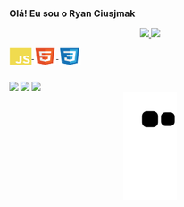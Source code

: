 ### Olá! Eu sou o Ryan Ciusjmak

<div align="center">
  <a href="https://github.com/ryanciusjmak">
  <img height="145em" src="https://github-readme-stats.vercel.app/api?username=ryanciusjmak&show_icons=true&theme=synthwave&include_all_commits=true&count_private=true"/>
   <img height="145em" src="https://github-readme-stats.vercel.app/api/top-langs/?username=ryanciusjmak&theme=synthwave&hide_border=false&&layout=compact"/>
</div>
<div style="display: inline_block"><br>
  <img align="center" alt="Rafa-Js" height="30" width="40" src="https://raw.githubusercontent.com/devicons/devicon/master/icons/javascript/javascript-plain.svg">
  <img align="center" alt="Rafa-HTML" height="30" width="40" src="https://raw.githubusercontent.com/devicons/devicon/master/icons/html5/html5-original.svg">
  <img align="center" alt="Rafa-CSS" height="30" width="40" src="https://raw.githubusercontent.com/devicons/devicon/master/icons/css3/css3-original.svg">
</div>
  
  ##
  
<div> 
  <a href="https://instagram.com/ciusjmak_jj" target="_blank"><img src="https://img.shields.io/badge/-Instagram-%23E4405F?style=for-the-badge&logo=instagram&logoColor=white" target="_blank"></a>
 	<a href="https://www.twitch.tv/jeyjey_sx" target="_blank"><img src="https://img.shields.io/badge/Twitch-9146FF?style=for-the-badge&logo=twitch&logoColor=white" target="_blank"></a>
 <a href="https://discord.gg/3NBcA6QwgZ" target="_blank"><img src="https://img.shields.io/badge/Discord-7289DA?style=for-the-badge&logo=discord&logoColor=white" target="_blank"></a>
</div>
  
  <div align="center">

  <img align="center" src="https://github.com/rafaballerini/rafaballerini/blob/output/github-contribution-grid-snake.svg">
  
</div>
